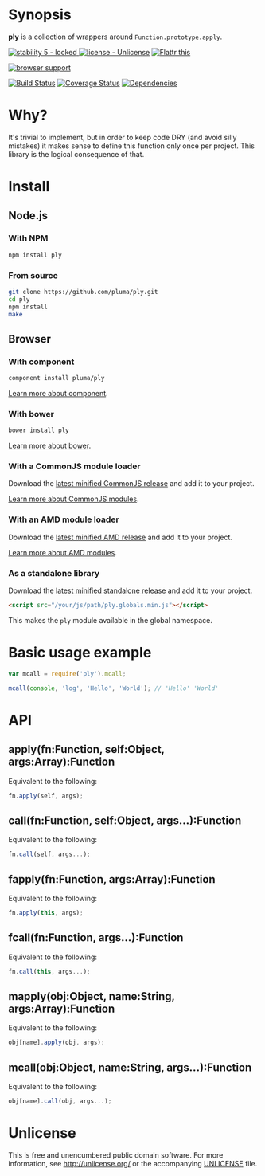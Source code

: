 # Synopsis

**ply** is a collection of wrappers around `Function.prototype.apply`.

[![stability 5 - locked](http://b.repl.ca/v1/stability-5_--_locked-blue.png)
](http://nodejs.org/api/documentation.html#documentation_stability_index) [![license - Unlicense](http://b.repl.ca/v1/license-Unlicense-lightgrey.png)](http://unlicense.org/) [![Flattr this](https://api.flattr.com/button/flattr-badge-large.png)](https://flattr.com/submit/auto?user_id=pluma&url=https://github.com/pluma/ply)

[![browser support](https://ci.testling.com/pluma/ply.png)](https://ci.testling.com/pluma/ply)

[![Build Status](https://travis-ci.org/pluma/ply.png?branch=master)](https://travis-ci.org/pluma/ply) [![Coverage Status](https://coveralls.io/repos/pluma/ply/badge.png?branch=master)](https://coveralls.io/r/pluma/ply?branch=master) [![Dependencies](https://david-dm.org/pluma/ply.png?theme=shields.io)](https://david-dm.org/pluma/ply)

# Why?

It's trivial to implement, but in order to keep code DRY (and avoid silly mistakes) it makes sense to define this function only once per project. This library is the logical consequence of that.

# Install

## Node.js

### With NPM

```sh
npm install ply
```

### From source

```sh
git clone https://github.com/pluma/ply.git
cd ply
npm install
make
```

## Browser

### With component

```sh
component install pluma/ply
```

[Learn more about component](https://github.com/component/component).

### With bower

```sh
bower install ply
```

[Learn more about bower](https://github.com/twitter/bower).

### With a CommonJS module loader

Download the [latest minified CommonJS release](https://raw.github.com/pluma/ply/master/dist/ply.min.js) and add it to your project.

[Learn more about CommonJS modules](http://wiki.commonjs.org/wiki/Modules/1.1).

### With an AMD module loader

Download the [latest minified AMD release](https://raw.github.com/pluma/ply/master/dist/ply.amd.min.js) and add it to your project.

[Learn more about AMD modules](http://requirejs.org/docs/whyamd.html).

### As a standalone library

Download the [latest minified standalone release](https://raw.github.com/pluma/ply/master/dist/ply.globals.min.js) and add it to your project.

```html
<script src="/your/js/path/ply.globals.min.js"></script>
```

This makes the `ply` module available in the global namespace.

# Basic usage example

```javascript
var mcall = require('ply').mcall;

mcall(console, 'log', 'Hello', 'World'); // 'Hello' 'World'
```

# API

## apply(fn:Function, self:Object, args:Array):Function

Equivalent to the following:

```javascript
fn.apply(self, args);
```

## call(fn:Function, self:Object, args...):Function

Equivalent to the following:

```javascript
fn.call(self, args...);
```

## fapply(fn:Function, args:Array):Function

Equivalent to the following:

```javascript
fn.apply(this, args);
```

## fcall(fn:Function, args...):Function

Equivalent to the following:

```javascript
fn.call(this, args...);
```

## mapply(obj:Object, name:String, args:Array):Function

Equivalent to the following:

```javascript
obj[name].apply(obj, args);
```

## mcall(obj:Object, name:String, args...):Function

Equivalent to the following:

```javascript
obj[name].call(obj, args...);
```

# Unlicense

This is free and unencumbered public domain software. For more information, see http://unlicense.org/ or the accompanying [UNLICENSE](https://github.com/pluma/ply/blob/master/UNLICENSE) file.
